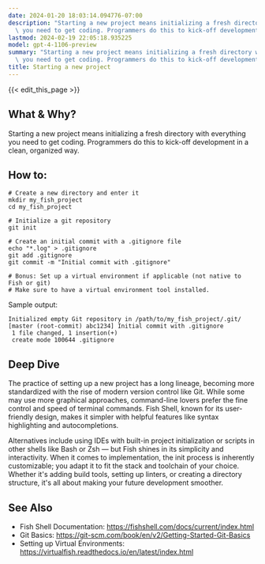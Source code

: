 ```yaml
---
date: 2024-01-20 18:03:14.094776-07:00
description: "Starting a new project means initializing a fresh directory with everything\
  \ you need to get coding. Programmers do this to kick-off development in a\u2026"
lastmod: 2024-02-19 22:05:18.935225
model: gpt-4-1106-preview
summary: "Starting a new project means initializing a fresh directory with everything\
  \ you need to get coding. Programmers do this to kick-off development in a\u2026"
title: Starting a new project
---
```


{{< edit_this_page >}}

## What & Why?
Starting a new project means initializing a fresh directory with everything you need to get coding. Programmers do this to kick-off development in a clean, organized way.

## How to:
```fish
# Create a new directory and enter it
mkdir my_fish_project
cd my_fish_project

# Initialize a git repository
git init

# Create an initial commit with a .gitignore file
echo "*.log" > .gitignore
git add .gitignore
git commit -m "Initial commit with .gitignore"

# Bonus: Set up a virtual environment if applicable (not native to Fish or git)
# Make sure to have a virtual environment tool installed.
```
Sample output:
```
Initialized empty Git repository in /path/to/my_fish_project/.git/
[master (root-commit) abc1234] Initial commit with .gitignore
 1 file changed, 1 insertion(+)
 create mode 100644 .gitignore
```

## Deep Dive
The practice of setting up a new project has a long lineage, becoming more standardized with the rise of modern version control like Git. While some may use more graphical approaches, command-line lovers prefer the fine control and speed of terminal commands. Fish Shell, known for its user-friendly design, makes it simpler with helpful features like syntax highlighting and autocompletions.

Alternatives include using IDEs with built-in project initialization or scripts in other shells like Bash or Zsh — but Fish shines in its simplicity and interactivity. When it comes to implementation, the init process is inherently customizable; you adapt it to fit the stack and toolchain of your choice. Whether it's adding build tools, setting up linters, or creating a directory structure, it's all about making your future development smoother.

## See Also
- Fish Shell Documentation: https://fishshell.com/docs/current/index.html
- Git Basics: https://git-scm.com/book/en/v2/Getting-Started-Git-Basics
- Setting up Virtual Environments: https://virtualfish.readthedocs.io/en/latest/index.html
